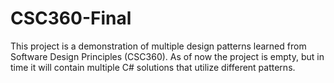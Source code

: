 # CSC360-Final

This project is a demonstration of multiple design patterns learned from Software Design Principles (CSC360). As of now the project is empty, but in time it will contain multiple C# solutions that utilize different patterns.
